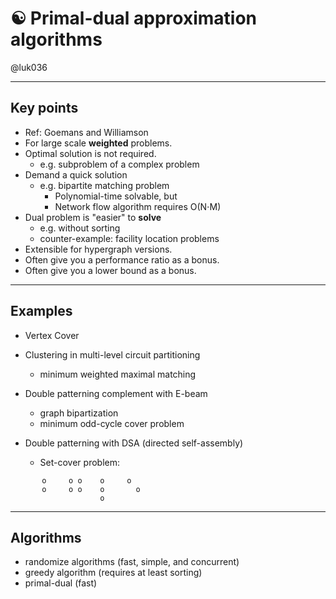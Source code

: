 # ☯ Primal-dual approximation algorithms

@luk036

---

## Key points

- Ref: Goemans and Williamson
- For large scale **weighted** problems.
- Optimal solution is not required.
  - e.g. subproblem of a complex problem
- Demand a quick solution
  - e.g. bipartite matching problem
    - Polynomial-time solvable, but 
    - Network flow algorithm requires O(N⋅M) 
- Dual problem is "easier" to **solve** 
  - e.g. without sorting
  - counter-example: facility location problems
- Extensible for hypergraph versions.
- Often give you a performance ratio as a bonus.
- Often give you a lower bound as a bonus.

---

## Examples

- Vertex Cover

- Clustering in multi-level circuit partitioning
    - minimum weighted maximal matching

- Double patterning complement with E-beam
    - graph bipartization
    - minimum odd-cycle cover problem

- Double patterning with DSA (directed self-assembly)
    - Set-cover problem:

```
       o     o o    o     o
       o     o o    o       o
                    o
```

---

## Algorithms

- randomize algorithms (fast, simple, and concurrent)
- greedy algorithm (requires at least sorting)
- primal-dual (fast)


